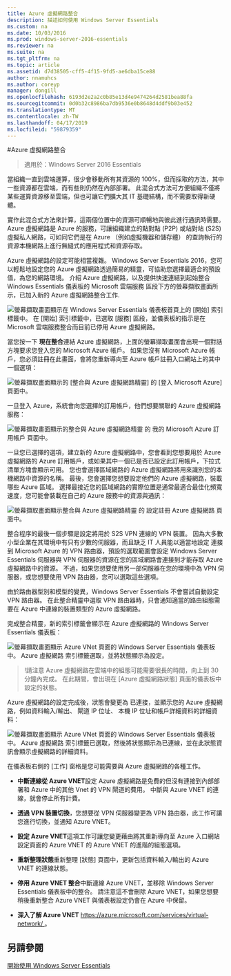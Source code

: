 ```yaml
---
title: Azure 虛擬網路整合
description: 描述如何使用 Windows Server Essentials
ms.custom: na
ms.date: 10/03/2016
ms.prod: windows-server-2016-essentials
ms.reviewer: na
ms.suite: na
ms.tgt_pltfrm: na
ms.topic: article
ms.assetid: d7d38505-cff5-4f15-9fd5-ae6dba15ce88
author: nnamuhcs
ms.author: coreyp
manager: dongill
ms.openlocfilehash: 6193d2e2a2c0b85e13d4e9474264d2581bea88fa
ms.sourcegitcommit: 0d0b32c8986ba7db9536e0b8648d4ddf9b03e452
ms.translationtype: MT
ms.contentlocale: zh-TW
ms.lasthandoff: 04/17/2019
ms.locfileid: "59879359"
---
```

#<a name="azure-virtual-network-integration"></a>Azure 虛擬網路整合

>適用於：Windows Server 2016 Essentials

當組織一直到雲端運算，很少會移動所有其資源的 100%，但而採取的方法，其中一些資源都在雲端，而有些則仍然在內部部署。 此混合式方法可方便組織不僅將某些運算資源移至雲端，但也可讓它們擴大其 IT 基礎結構，而不需要取得新硬體。

實作此混合式方法來計算，這兩個位置中的資源可順暢地與彼此進行通訊時需要。 Azure 虛擬網路是 Azure 的服務，可讓組織建立的點對點 (P2P) 或站對站 (S2S) 虛擬私人網路，可如同它們是在 Azure （例如虛擬機器和儲存體） 的查詢執行的資源本機網路上進行無縫式的應用程式和資源存取。

Azure 虛擬網路的設定可能相當複雜。 Windows Server Essentials 2016，您可以輕鬆地設定您的 Azure 虛擬網路透過簡易的精靈，可協助您選擇最適合的預設值，為您的網路環境。 介紹 Azure 虛擬網路，以及提供快速連結到起始整合 Windows Essentials 儀表板的 Microsoft 雲端服務 區段下方的螢幕擷取畫面所示，已加入新的 Azure 虛擬網路整合工作.

![螢幕擷取畫面顯示在 Windows Server Essentials 儀表板首頁上的 [開始] 索引標籤中。 在 [開始] 索引標籤中，已選取 [服務] 區段，並儀表板的指示是在 Microsoft 雲端服務整合而目前已停用 Azure 虛擬網路。](media/azure-virtual-network-1.PNG)

當您按一下 **現在整合**連結 Azure 虛擬網路，上面的螢幕擷取畫面會出現一個對話方塊要求您登入您的 Microsoft Azure 帳戶。 如果您沒有 Microsoft Azure 帳戶，您必須註冊在此畫面，會將您重新導向至 Azure 帳戶註冊入口網站上的其中一個選項：

![螢幕擷取畫面顯示的 [整合與 Azure 虛擬網路精靈] 的 [登入 Microsoft Azure] 頁面中。](media/azure-virtual-network-2.PNG)

一旦登入 Azure，系統會向您選擇的訂用帳戶，他們想要關聯的 Azure 虛擬網路服務：

![螢幕擷取畫面顯示的整合與 Azure 虛擬網路精靈 的 我的 Microsoft Azure 訂用帳戶 頁面中。](media/azure-virtual-network-3.PNG)

一旦您已選擇的選項，建立新的 Azure 虛擬網路中，您會看到您想要用於 Azure 虛擬網路的 Azure 訂用帳戶，或如果其中一個已是否已設定此訂用帳戶，下拉式清單方塊會顯示可用。 您也會選擇區域網路的 Azure 虛擬網路將用來識別您的本機網路中資源的名稱。 最後，您會選擇您想要設定他們的 Azure 虛擬網路，裝載哪些 Azure 區域。 選擇最接近您的區域網路的實際位置是通常最適合最佳化頻寬速度，您可能會裝載在自己的 Azure 服務中的資源與通訊：

![螢幕擷取畫面顯示整合與 Azure 虛擬網路精靈 的 設定註冊 Azure 虛擬網路 頁面中。](media/azure-virtual-network-4.PNG)

整合程序的最後一個步驟是設定將用於 S2S VPN 連線的 VPN 裝置。 因為大多數小型企業在其環境中有只有少數的伺服器，而且缺乏 IT 人員能以適當地設定 連接到 Microsoft Azure 的 VPN 路由器，預設的選取範圍會設定 Windows Server Essentials 伺服器與 VPN 伺服器的資源在您的區域網路會連接到才能存取 Azure 虛擬網路中的資源。 不過，如果您想要使用另一部伺服器在您的環境中為 VPN 伺服器，或您想要使用 VPN 路由器，您可以選取這些選項。

由於路由器型別和模型的變異，Windows Server Essentials 不會嘗試自動設定 VPN 路由器。 在此整合精靈中選取 VPN 路由器時，只會通知適當的路由組態需要在 Azure 中連線的裝置類型的 Azure 虛擬網路。

完成整合精靈，新的索引標籤會顯示在 Azure 虛擬網路的 Windows Server Essentials 儀表板：

![螢幕擷取畫面顯示 Azure VNet 頁面的 Windows Server Essentials 儀表板中。 Azure 虛擬網路 索引標籤選取，並將狀態顯示為設定。](media/azure-virtual-network-5.PNG)

>!請注意 Azure 虛擬網路在雲端中的組態可能需要很長的時間，向上到 30 分鐘內完成。 在此期間，會出現在 [Azure 虛擬網路狀態] 頁面的儀表板中設定的狀態。

Azure 虛擬網路的設定完成後，狀態會變更為 已連接，並顯示您的 Azure 虛擬網路，例如資料輸入/輸出、 閘道 IP 位址、 本機 IP 位址和帳戶詳細資料的詳細資料：

![螢幕擷取畫面顯示 Azure VNet 頁面的 Windows Server Essentials 儀表板中。 Azure 虛擬網路 索引標籤已選取，然後將狀態顯示為已連線，並在此狀態資訊會顯示虛擬網路的詳細資料。](media/azure-virtual-network-6.PNG)

在儀表板右側的 [工作] 窗格是您可能需要與 Azure 虛擬網路的各種工作。

-   **中斷連線從 Azure VNET**設定 Azure 虛擬網路是免費的但沒有連接到內部部署和 Azure 中的其他 Vnet 的 VPN 閘道的費用。 中斷與 Azure VNET 的連線，就會停止所有計費。

-   **透過 VPN 裝置切換**，您想要從 VPN 伺服器變更為 VPN 路由器，此工作可讓您進行切換，並通知 Azure VNET。

-   **設定 Azure VNET**這項工作可讓您變更藉由將其重新導向至 Azure 入口網站設定頁面的 Azure VNET 的 Azure VNET 的進階的組態選項。

-   **重新整理狀態**重新整理 [狀態] 頁面中，更新包括資料輸入/輸出的 Azure VNET 的連線狀態。

-   **停用 Azure VNET 整合**中斷連線 Azure VNET，並移除 Windows Server Essentials 儀表板中的整合。 請注意這不會刪除 Azure VNET，如果您想要稍後重新整合 Azure VNET 與儀表板設定仍會在 Azure 中保留。

-   **深入了解 Azure VNET** [ https://azure.microsoft.com/services/virtual-network/ ](https://azure.microsoft.com/services/virtual-network/)。

<a name="see-also"></a>另請參閱
--------
[開始使用 Windows Server Essentials](get-started.md)
